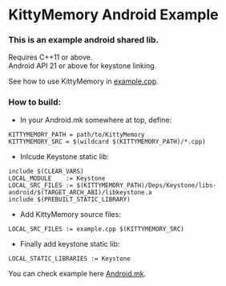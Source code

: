 # KittyMemory Android Example

<h3>This is an example android shared lib.</h3>

Requires C++11 or above.</br>
Android API 21 or above for keystone linking.

See how to use KittyMemory in [example.cpp](example.cpp).

<h3>How to build:</h3>

- In your Android.mk somewhere at top, define:

```
KITTYMEMORY_PATH = path/to/KittyMemory
KITTYMEMORY_SRC = $(wildcard $(KITTYMEMORY_PATH)/*.cpp)
```

- Inlcude Keystone static lib:

```
include $(CLEAR_VARS)
LOCAL_MODULE    := Keystone
LOCAL_SRC_FILES := $(KITTYMEMORY_PATH)/Deps/Keystone/libs-android/$(TARGET_ARCH_ABI)/libkeystone.a
include $(PREBUILT_STATIC_LIBRARY)
```

- Add KittyMemory source files:

```
LOCAL_SRC_FILES := example.cpp $(KITTYMEMORY_SRC)
```

- Finally add keystone static lib:

```
LOCAL_STATIC_LIBRARIES := Keystone
```

You can check example here [Android.mk](Android.mk).
